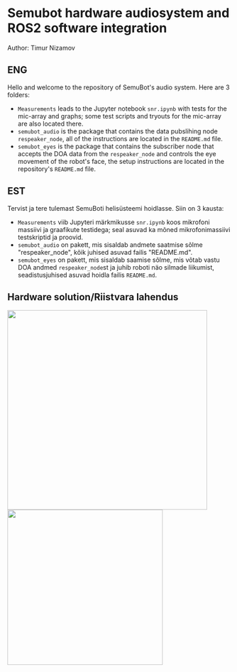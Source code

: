 # Semubot hardware audiosystem and ROS2 software integration <br/>
Author: Timur Nizamov <br/>


## ENG
Hello and welcome to the repository of SemuBot's audio system. Here are 3 folders:  <br/>
* `Measurements` leads to the Jupyter notebook `snr.ipynb` with tests for the mic-array and graphs; some test scripts and tryouts for the mic-array are also located there.
* `semubot_audio` is the package that contains the data pubslihing node `respeaker_node`, all of the instructions are located in the `README.md` file.
* `semubot_eyes` is the package that contains the subscriber node that accepts the DOA data from the `respeaker_node` and controls the eye movement of the robot's face, the setup instructions are located in the repository's `README.md` file.

## EST
Tervist ja tere tulemast SemuBoti helisüsteemi hoidlasse. Siin on 3 kausta:  <br/>
* `Measurements` viib Jupyteri märkmikusse `snr.ipynb` koos mikrofoni massiivi ja graafikute testidega; seal asuvad ka mõned mikrofonimassiivi testskriptid ja proovid.
* `semubot_audio` on pakett, mis sisaldab andmete saatmise sõlme "respeaker_node", kõik juhised asuvad failis "README.md".
* `semubot_eyes` on pakett, mis sisaldab saamise sõlme, mis võtab vastu DOA andmed `respeaker_node`st ja juhib roboti näo silmade liikumist, seadistusjuhised asuvad hoidla failis `README.md`.

## Hardware solution/Riistvara lahendus

<img src="" width="450"/> <img src="" width="350"/>
